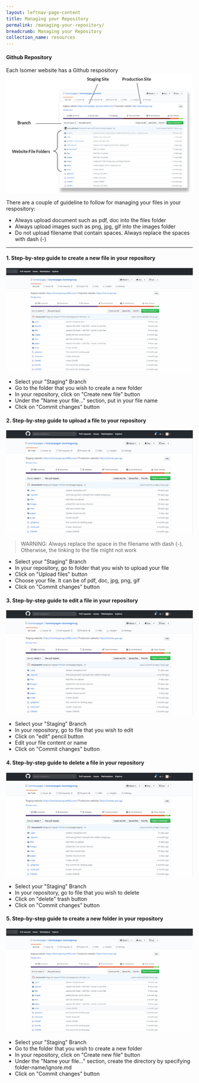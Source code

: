 ```yaml
---
layout: leftnav-page-content
title: Managing your Repository
permalink: /managing-your-repository/
breadcrumb: Managing your Repository
collection_name: resources
---
```


#### **Github Repository**
Each Isomer website has a Github respository
![github](/images/resources/github.PNG)

There are a couple of guideline to follow for managing your files in your respository:
- Always upload document such as pdf, doc into the files folder
- Always upload images such as png, jpg, gif into the images folder
- Do not upload filename that contain spaces. Always replace the spaces with dash (-)

---

#### **1. Step-by-step guide to create a new file in your repository**
![Creating a new file in your repository](/images/resources/creating-a-new-file-in-your-repository.gif)

* Select your "Staging" Branch
* Go to the folder that you wish to create a new folder
* In your repository, click on "Create new file" button
* Under the "Name your file..." section, put in your file name
* Click on "Commit changes" button


#### **2. Step-by-step guide to upload a file to your repository**
![How to upload a file to your repository](/images/resources/how-to-upload-file-to-your-repository.gif)

> WARNING: Always replace the space in the filename with dash (-). Otherwise, the linking to the file might not work
* Select your "Staging" Branch
* In your repository, go to folder that you wish to upload your file
* Click on "Upload files" button
* Choose your file. It can be of pdf, doc, jpg, png, gif
* Click on "Commit changes" button


#### **3. Step-by-step guide to edit a file in your repository**
![Editing a file in your repository](/images/resources/editing-file-to-your-repository.gif)

* Select your "Staging" Branch
* In your repository, go to file that you wish to edit
* Click on "edit" pencil button
* Edit your file content or name
* Click on "Commit changes" button


#### **4. Step-by-step guide to delete a file in your repository**
![Deleting a file in your repository](/images/resources/deleting-file-to-your-repository.gif)

* Select your "Staging" Branch
* In your repository, go to file that you wish to delete
* Click on "delete" trash button
* Click on "Commit changes" button


#### **5. Step-by-step guide to create a new folder in your repository**
![Creating folder in your repository](/images/resources/creating-folder-in-your-repository.gif)

* Select your "Staging" Branch
* Go to the folder that you wish to create a new folder
* In your repository, click on "Create new file" button
* Under the "Name your file..." section, create the directory by specifying folder-name/ignore.md
* Click on "Commit changes" button

